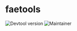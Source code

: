 # faetools

![Devtool version](https://img.shields.io/badge/Devtool-0.0.1-brightgreen.svg)
![Maintainer](https://img.shields.io/badge/team-firestarters-blue)
